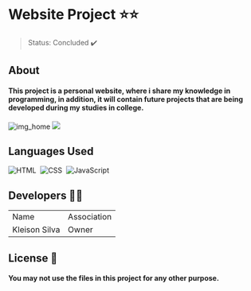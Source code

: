 # Website Project ⭐⭐


> Status: Concluded ✔️

## About 

#### This project is a personal website, where i share my knowledge in programming, in addition, it will contain future projects that are being developed during my studies in college.

![img_home](https://user-images.githubusercontent.com/123850132/217723403-c47df579-6155-4d01-8a79-3a469e761a81.png)
<a href="https://KleisonSilva.github.io/" target="_blank"><img src="https://img.shields.io/badge/-Portf%C3%B3lio-brown?style=for-the-badge&logo=true)" target="_blank"></a>

## Languages Used
![HTML](https://img.shields.io/badge/-HTML5-E34F26?style=for-the-badge&logo=css3&logoColor=white)&nbsp;
![CSS](https://img.shields.io/badge/-CSS3-1572B6?style=for-the-badge&logo=css3&logoColor=white)&nbsp;
![JavaScript](https://img.shields.io/badge/-JavaScript-F7DF1E?style=for-the-badge&logo=javascript&logoColor=black)&nbsp;

## Developers 🚀🚀
<table> 
    <tr>
        <td>Name</td>
        <td>Association</td>
    </tr>   
    <tr>
        <td>Kleison Silva</td>
        <td>Owner</td>
    </tr> 
  </table>
  
## License 📃

#### You may not use the files in this project for any other purpose.
